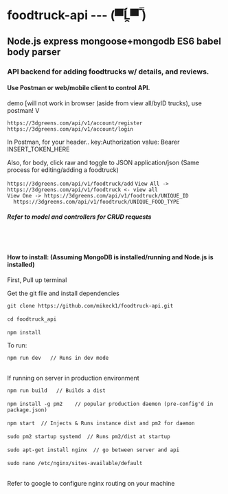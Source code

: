 # foodtruck-api  --- (▀̿Ĺ̯▀̿ ̿)
<h2>Node.js express mongoose+mongodb ES6 babel body parser</h2>
<h3>API backend for adding foodtrucks w/ details, and reviews.</h3>
<h4>Use Postman or web/mobile client to control API.</h4>
<p>demo [will not work in browser (aside from view all/byID trucks), use postman! V</p>
<code>https://3dgreens.com/api/v1/account/register</code>
<code>https://3dgreens.com/api/v1/account/login</code>
<p>In Postman, for your header.. key:Authorization value: Bearer INSERT_TOKEN_HERE</p>
<p>Also, for body, click raw and toggle to JSON application/json (Same process for editing/adding a foodtruck)</p>
<code>https://3dgreens.com/api/v1/foodtruck/add</code>
<code>View All -> https://3dgreens.com/api/v1/foodtruck <- view all 
View One -> https://3dgreens.com/api/v1/foodtruck/UNIQUE_ID 
  https://3dgreens.com/api/v1/foodtruck/UNIQUE_FOOD_TYPE
</code>
<h5>Refer to model and controllers for CRUD requests</h5>
<br></br>
<h4>How to install: (Assuming MongoDB is installed/running and Node.js is installed)</h4>
<p>First, Pull up terminal</p>
<p>Get the git file and install dependencies</p>
<code>git clone https://github.com/mikeck1/foodtruck-api.git</code><br></br>
<code>cd foodtruck_api</code><br></br>
<code>npm install</code>
<p>To run:</p>
<code>npm run dev   // Runs in dev mode</code>
<br></br>
<p>If running on server in production environment</p>
<code>npm run build   // Builds a dist</code><br></br>
<code>npm install -g pm2    // popular production daemon (pre-config'd in package.json)</code><br></br>
<code>npm start  // Injects & Runs instance dist and pm2 for daemon</code><br></br>
<code>sudo pm2 startup systemd  // Runs pm2/dist at startup</code><br></br>
<code>sudo apt-get install nginx  // go between server and api</code><br></br>
<code>sudo nano /etc/nginx/sites-available/default</code><br></br>
<p>Refer to google to configure nginx routing on your machine</p><br></br>

<code></code><br></br>
